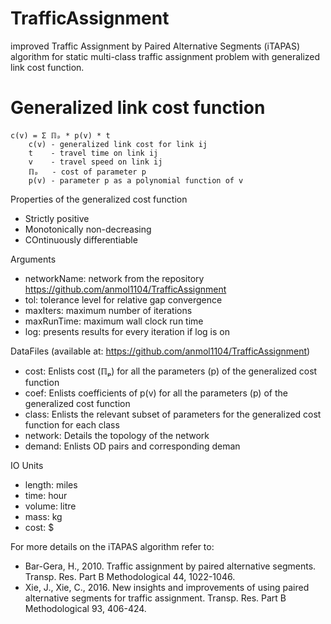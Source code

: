 # TrafficAssignment
improved Traffic Assignment by Paired Alternative Segments (iTAPAS) algorithm for static multi-class traffic assignment problem with generalized link cost function.

# Generalized link cost function
    c(v) = Σ ℿₚ * p(v) * t
        c(v) - generalized link cost for link ij
        t    - travel time on link ij
        v    - travel speed on link ij
        ℿₚ   - cost of parameter p
        p(v) - parameter p as a polynomial function of v

Properties of the generalized cost function
  -   Strictly positive
  -   Monotonically non-decreasing
  -   COntinuously differentiable

Arguments
  -   networkName: network from the repository https://github.com/anmol1104/TrafficAssignment
  -   tol: tolerance level for relative gap convergence
  -   maxIters: maximum number of iterations
  -   maxRunTime: maximum wall clock run time
  -   log: presents results for every iteration if log is on

DataFiles (available at: https://github.com/anmol1104/TrafficAssignment)
  -   cost: Enlists cost (ℿₚ) for all the parameters (p) of the generalized cost function
  -   coef: Enlists coefficients of p(v) for all the parameters (p) of the generalized cost function
  -   class: Enlists the relevant subset of parameters for the generalized cost function for each class
  -   network: Details the topology of the network
  -   demand: Enlists OD pairs and corresponding deman

IO Units
  -   length: miles
  -   time: hour
  -   volume: litre
  -   mass: kg
  -   cost: $
  
For more details on the iTAPAS algorithm refer to:
  - Bar-Gera, H., 2010. Traffic assignment by paired alternative segments. Transp. Res. Part B Methodological 44, 1022-1046.
  - Xie, J., Xie, C., 2016. New insights and improvements of using paired alternative segments for traffic assignment. Transp. Res. Part B Methodological 93, 406-424.

